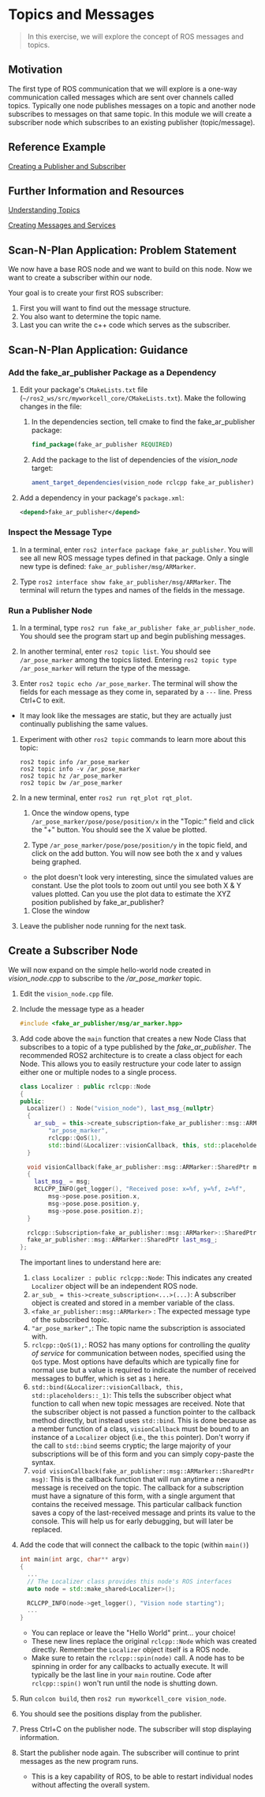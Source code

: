 # Topics and Messages
>In this exercise, we will explore the concept of ROS messages and topics.

## Motivation
The first type of ROS communication that we will explore is a one-way communication called messages which are sent over channels called topics. Typically one node publishes messages on a topic and another node subscribes to messages on that same topic. In this module we will create a subscriber node which subscribes to an existing publisher (topic/message).

## Reference Example

[Creating a Publisher and Subscriber](https://index.ros.org/doc/ros2/Tutorials/Writing-A-Simple-Cpp-Publisher-And-Subscriber)

## Further Information and Resources

[Understanding Topics](https://index.ros.org/doc/ros2/Tutorials/Topics/Understanding-ROS2-Topics)

[Creating Messages and Services](https://index.ros.org/doc/ros2/Tutorials/Custom-ROS2-Interfaces)

## Scan-N-Plan Application: Problem Statement
We now have a base ROS node and we want to build on this node. Now we want to create a subscriber within our node.

Your goal is to create your first ROS subscriber:
  1. First you will want to find out the message structure.
  1. You also want to determine the topic name.
  1. Last you can write the c++ code which serves as the subscriber.

## Scan-N-Plan Application: Guidance
### Add the fake_ar_publisher Package as a Dependency

1. Edit your package's `CMakeLists.txt` file (`~/ros2_ws/src/myworkcell_core/CMakeLists.txt`).  Make the following changes in the file: 

   1. In the dependencies section, tell cmake to find the fake_ar_publisher package:

      ``` cmake
      find_package(fake_ar_publisher REQUIRED)
      ```

   1. Add the package to the list of dependencies of the _vision_node_ target:

      ``` cmake
      ament_target_dependencies(vision_node rclcpp fake_ar_publisher)
      ```

1. Add a dependency in your package's `package.xml`:

   ```xml
   <depend>fake_ar_publisher</depend>
   ```

### Inspect the Message Type

1. In a terminal, enter `ros2 interface package fake_ar_publisher`.  You will see all new ROS message types defined in that package. Only a single new type is defined: `fake_ar_publisher/msg/ARMarker`.

1. Type `ros2 interface show fake_ar_publisher/msg/ARMarker`.  The terminal will return the types and names of the fields in the message.

### Run a Publisher Node

1. In a terminal, type `ros2 run fake_ar_publisher fake_ar_publisher_node`. You should see the program start up and begin publishing messages.

1. In another terminal, enter `ros2 topic list`.  You should see `/ar_pose_marker` among the topics listed. Entering `ros2 topic type /ar_pose_marker` will return the type of the message.

1. Enter `ros2 topic echo /ar_pose_marker`. The terminal will show the fields for each message as they come in, separated by a `---` line.  Press Ctrl+C to exit.
  * It may look like the messages are static, but they are actually just continually publishing the same values.
  
1. Experiment with other `ros2 topic` commands to learn more about this topic:

   ```
   ros2 topic info /ar_pose_marker
   ros2 topic info -v /ar_pose_marker
   ros2 topic hz /ar_pose_marker
   ros2 topic bw /ar_pose_marker
   ```

1. In a new terminal, enter `ros2 run rqt_plot rqt_plot`.

   1. Once the window opens, type `/ar_pose_marker/pose/pose/position/x` in the "Topic:" field and click the "+" button. You should see the X value be plotted.

   1. Type `/ar_pose_marker/pose/pose/position/y` in the topic field, and click on the add button.  You will now see both the x and y values being graphed.

     * the plot doesn't look very interesting, since the simulated values are constant.  Use the plot tools to zoom out until you see both X & Y values plotted.  Can you use the plot data to estimate the XYZ position published by fake_ar_publisher?

   1. Close the window

1. Leave the publisher node running for the next task.

## Create a Subscriber Node

We will now expand on the simple hello-world node created in _vision_node.cpp_ to subscribe to the _/ar_pose_marker_ topic.

1. Edit the `vision_node.cpp` file.

1. Include the message type as a header

   ``` c++
   #include <fake_ar_publisher/msg/ar_marker.hpp>
   ```

1. Add code above the `main` function that creates a new Node Class that subscribes to a topic of a type published by the _fake_ar_publisher_. The recommended ROS2 architecture is to create a class object for each Node.  This allows you to easily restructure your code later to assign either one or multiple nodes to a single process.

   ``` c++
   class Localizer : public rclcpp::Node
   {
   public:
     Localizer() : Node("vision_node"), last_msg_{nullptr}
     {
       ar_sub_ = this->create_subscription<fake_ar_publisher::msg::ARMarker>(
           "ar_pose_marker",
           rclcpp::QoS(1),
           std::bind(&Localizer::visionCallback, this, std::placeholders::_1));
     }

     void visionCallback(fake_ar_publisher::msg::ARMarker::SharedPtr msg)
     {
       last_msg_ = msg;
       RCLCPP_INFO(get_logger(), "Received pose: x=%f, y=%f, z=%f",
           msg->pose.pose.position.x,
           msg->pose.pose.position.y,
           msg->pose.pose.position.z);
     }

     rclcpp::Subscription<fake_ar_publisher::msg::ARMarker>::SharedPtr ar_sub_;
     fake_ar_publisher::msg::ARMarker::SharedPtr last_msg_;
   };
   ```

   The important lines to understand here are:

   1. `class Localizer : public rclcpp::Node`: This indicates any created `Localizer` object will be an independent ROS node.
   1. `ar_sub_ = this->create_subscription<...>(...)`: A subscriber object is created and stored in a member variable of the class.
   1. `<fake_ar_publisher::msg::ARMarker>` : The expected message type of the subscribed topic.
   1. `"ar_pose_marker",`: The topic name the subscription is associated with.
   1. `rclcpp::QoS(1),`: ROS2 has many options for controlling the _quality of service_ for communication between nodes, specified using the `QoS` type. Most options have defaults which are typically fine for normal use but a value is required to indicate the number of received messages to buffer, which is set as `1` here.
   1. `std::bind(&Localizer::visionCallback, this, std::placeholders::_1)`: This tells the subscriber object what function to call when new topic messages are received.  Note that the subscriber object is not passed a function pointer to the callback method directly, but instead uses `std::bind`. This is done because as a member function of a class, `visionCallback` must be bound to an instance of a `Localizer` object (i.e., the `this` pointer). Don't worry if the call to `std::bind` seems cryptic; the large majority of your subscriptions will be of this form and you can simply copy-paste the syntax.
   1. `void visionCallback(fake_ar_publisher::msg::ARMarker::SharedPtr msg)`: This is the callback function that will run anytime a new message is received on the topic. The callback for a subscription must have a signature of this form, with a single argument that contains the received message.  This particular callback function saves a copy of the last-received message and prints its value to the console.  This will help us for early debugging, but will later be replaced.

1. Add the code that will connect the callback to the topic (within `main()`)

   ``` c++
   int main(int argc, char** argv)
   {
     ...
     // The Localizer class provides this node's ROS interfaces
     auto node = std::make_shared<Localizer>();

     RCLCPP_INFO(node->get_logger(), "Vision node starting");
     ...
   }
   ```
 
   * You can replace or leave the "Hello World" print... your choice!
   * These new lines replace the original `rclcpp::Node` which was created directly. Remember the `Localizer` object itself is a ROS node.
   * Make sure to retain the `rclcpp::spin(node)` call. A node has to be spinning in order for any callbacks to actually execute. It will typically be the last line in your `main` routine.  Code after `rclcpp::spin()` won't run until the node is shutting down.

1. Run `colcon build`, then `ros2 run myworkcell_core vision_node`.

1. You should see the positions display from the publisher.

1. Press Ctrl+C on the publisher node.  The subscriber will stop displaying information.

1. Start the publisher node again. The subscriber will continue to print messages as the new program runs.

   * This is a key capability of ROS, to be able to restart individual nodes without affecting the overall system.

<!-- TODO: add the ROS2 equivalent of this back in

1. In a new terminal, type `ros2 run rqt_graph rqt_graph`. You should see a window similar to the one below:

<p align="center"><img src=../../_static/simple_rqt_graph.png/></p>

   * The rectangles in the the window show the topics currently available on the system.
   * The ovals are ROS nodes.
   * Arrows leaving the node indicate the topics the node publishes, and arrows entering the node indicate the topics the node subscribes to.
-->
